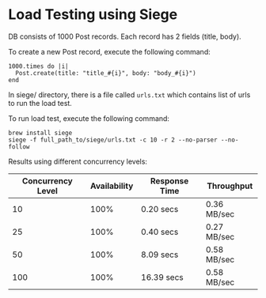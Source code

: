 # Load Testing using Siege

DB consists of 1000 Post records. Each record has 2 fields (title, body).

To create a new Post record, execute the following command:

```
1000.times do |i|
  Post.create(title: "title_#{i}", body: "body_#{i}")
end
```

In siege/ directory, there is a file called `urls.txt` which contains list of urls to run the load test.

To run load test, execute the following command:

```
brew install siege
siege -f full_path_to/siege/urls.txt -c 10 -r 2 --no-parser --no-follow
```

Results using different concurrency levels:

| Concurrency Level | Availability | Response Time | Throughput  |
|------------------| ------------ |----------|-------------|
| 10               | 100% | 0.20 secs | 0.36 MB/sec |
| 25               | 100% | 0.40 secs | 0.27 MB/sec |
| 50               | 100% | 8.09 secs     | 0.58 MB/sec |
| 100              | 100% | 16.39 secs  | 0.58 MB/sec |

